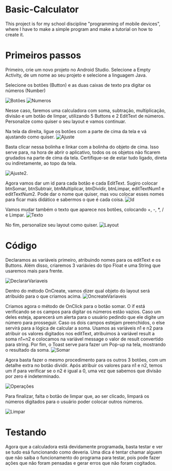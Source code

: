 # Basic-Calculator
This project is for my school discipline "programming of mobile devices", where I have to make a simple program and make a tutorial on how to create it.

# Primeiros passos
Primeiro, crie um novo projeto no Android Studio. Selecione a Empty Activity, de um nome ao seu projeto e selecione a linguagem Java.

Selecione os botões (Button) e as duas caixas de texto pra digitar os números (Number)

![Botões](https://user-images.githubusercontent.com/69920692/90811849-b768f880-e2fb-11ea-9e3f-31766dae82ea.PNG)
![Numeros](https://user-images.githubusercontent.com/69920692/90811859-b9cb5280-e2fb-11ea-88c5-d6498995a249.PNG)

Nesse caso, faremos uma calculadora com soma, subtração, multiplicação, divisão e um botão de limpar, utilizando 5 Buttons e 2 EditText de números. Personalize como quiser o seu layout e vamos continuar.

Na tela da direita, ligue os botões com a parte de cima da tela e vá ajustando como quiser. 
![Ajuste](https://user-images.githubusercontent.com/69920692/90813214-a28d6480-e2fd-11ea-9d99-2db2228f239c.PNG)

Basta clicar nessa bolinha e linkar com a bolinha do objeto de cima. Isso serve para, na hora de abrir o aplicativo, todos os os objetos não ficarem grudados na parte de cima da tela. Certifique-se de estar tudo ligado, direta ou indiretamente, ao topo da tela.

![Ajuste2](https://user-images.githubusercontent.com/69920692/90813541-20ea0680-e2fe-11ea-9043-26e7da42d3cd.PNG).

Agora vamos dar um id para cada botão e cada EditText. Sugiro colocar btnSomar, btnSubtrair, btnMultiplicar, btnDividir, btnLimpar, editTextNum1 e editTextNum2. Pode dar o nome que quiser, mas vou colocar esses nomes para ficar mais didático e sabermos o que é cada coisa. 
![Id](https://user-images.githubusercontent.com/69920692/90813871-948c1380-e2fe-11ea-8529-36ad71f231c4.PNG)

Vamos mudar também o texto que aparece nos botões, colocando +, -, *, / e Limpar. 
![Texto](https://user-images.githubusercontent.com/69920692/90814649-d073a880-e2ff-11ea-837e-4ffd58742165.PNG)

No fim, personalize seu layout como quiser.
![Layout](https://user-images.githubusercontent.com/69920692/90814814-0ca70900-e300-11ea-9716-da063eb7330e.PNG)

# Código

Declaramos as variáveis primeiro, atribuindo nomes para os editText e os Buttons. Além disso, criaremos 3 variávies do tipo Float e uma String que usaremos mais para frente.

![DeclararVariaveis](https://user-images.githubusercontent.com/69920692/90815204-b25a7800-e300-11ea-8c6b-67bdddab6dc6.PNG)

Dentro do método OnCreate, vamos dizer qual objeto do layout será atribuido para o que criamos acima. 
![OncreateVariaveis](https://user-images.githubusercontent.com/69920692/90815340-ee8dd880-e300-11ea-8452-e8b3a076e6be.PNG)

Criamos agora o método de OnClick para o botão somar. O if está verificando se os campos para digitar os números estão vazios. Caso um deles esteja, aparecerá um alerta para o usuário pedindo que ele digite um número para prosseguir. Caso os dois campos estejam preenchidos, o else servirá para a lógica de calcular a soma. Usamos as variáveis n1 e n2 para atribuir os valores digitados nos editText, atribuimos à variável result a soma n1+n2 e colocamos na variável message o valor de result convertido para string. Por fim, o Toast serve para fazer um Pop-up na tela, mostrando o resultado da soma.
![Somar](https://user-images.githubusercontent.com/69920692/90815873-c18df580-e301-11ea-9257-3c8a322bdd35.PNG)

Agora basta fazer o mesmo procedimento para os outros 3 botões, com um detalhe extra no botão dividir. Após atribuir os valores para n1 e n2, temos um if para verificar se o n2 é igual a 0, uma vez que sabemos que divisão por zero é indeterminado. 

![Operações](https://user-images.githubusercontent.com/69920692/90816027-fac66580-e301-11ea-8c3f-63b5cf1098fe.PNG)

Para finalizar, falta o botão de limpar que, ao ser clicado, limpará os números digitados para o usuário poder colocar outros números.

![Limpar](https://user-images.githubusercontent.com/69920692/90816228-50027700-e302-11ea-9e81-02f8981194c6.PNG)

# Testando

Agora que a calculadora está devidamente programada, basta testar e ver se tudo esá funcionando como deveria. Uma dica é tentar chamar alguem que não saiba o funcionamento do programa para testar, pois pode fazer ações que não foram pensadas e gerar erros que não foram cogitados.
